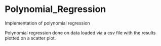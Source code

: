 # Polynomial_Regression
Implementation of polynomial regression

Polynomial regression done on data loaded via a csv file with the results plotted on a scatter plot.
